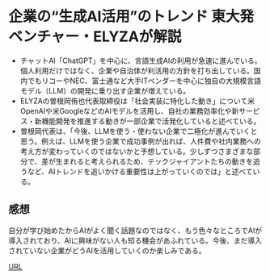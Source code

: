 # 企業の“生成AI活用”のトレンド 東大発ベンチャー・ELYZAが解説  
- チャットAI「ChatGPT」を中心に、言語生成AIの利用が急速に進んでいる。個人利用だけではなく、企業や自治体が利活用の方針を打ち出している。国内でもリコーやNEC、富士通など大手ITベンダーを中心に独自の大規模言語モデル（LLM）の開発に乗り出す企業が増えている。
- ELYZAの曽根岡侑也代表取締役は「社会実装に特化した動き」について米OpenAIや米GoogleなどのAIモデルを活用し、自社の業務効率化や新サービス・新機能開発を推進する動きが一部企業で活発化していると述べている。
- 曽根岡代表は、「今後、LLMを使う・使わない企業で二極化が進んでいくと思う。例えば、LLMを使う企業で成功事例が出れば、人件費や社内業務への考え方が変わっていくのではないかと予想している。少しずつさまざまな部分で、差が生まれると考えられるため、テックジャイアントたちの動きを追うなど、AIトレンドを追いかける重要性は上がっていくのでは」と述べている。

## 感想  
自分が学び始めたからAIがよく聞く話題なのではなく、もう色々なところでAIが導入されており、AIに興味がない人も知る機会があふれている。今後、まだ導入されていない企業がどうAIを活用していくのか楽しみである。  

[URL](https://www.itmedia.co.jp/news/articles/2307/19/news165_2.html)
